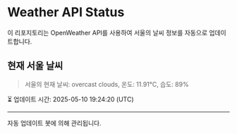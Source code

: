 
# Weather API Status

이 리포지토리는 OpenWeather API를 사용하여 서울의 날씨 정보를 자동으로 업데이트합니다.

## 현재 서울 날씨
> 서울의 현재 날씨: overcast clouds, 온도: 11.91°C, 습도: 89%

⏳ 업데이트 시간: 2025-05-10 19:24:20 (UTC)

---
자동 업데이트 봇에 의해 관리됩니다.
